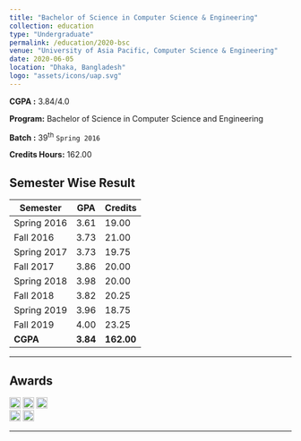 ```yaml
---
title: "Bachelor of Science in Computer Science & Engineering"
collection: education
type: "Undergraduate"
permalink: /education/2020-bsc
venue: "University of Asia Pacific, Computer Science & Engineering"
date: 2020-06-05
location: "Dhaka, Bangladesh"
logo: "assets/icons/uap.svg"
---
```


**CGPA :** 3.84/4.0

**Program:** Bachelor of Science in Computer Science and Engineering

**Batch :** 39<sup>th</sup> `Spring 2016`

**Credits Hours:** 162.00

Semester Wise Result
---

| Semester  | GPA   | Credits   |
|-----------|-------|-----------|
| Spring 2016 | 3.61  | 19.00   |
| Fall 2016   | 3.73  | 21.00   | 
| Spring 2017 | 3.73  | 19.75   |
| Fall 2017   | 3.86  | 20.00   |
| Spring 2018 | 3.98  | 20.00   |
| Fall 2018   | 3.82  | 20.25   |
| Spring 2019 | 3.96  | 18.75   |
| Fall 2019   | 4.00  | 23.25   |
| **CGPA**    | **3.84** | **162.00** |

---

Awards
---
<img src="{{ base_path }}/assets/icons/vc1.svg" alt="Spring 2018" height="20">
<img src="{{ base_path }}/assets/icons/vc2.svg" alt="Spring 2019" height="20">
<img src="{{ base_path }}/assets/icons/vc3.svg" alt="Fall 2019" height="20"><br />
<img src="{{ base_path }}/assets/icons/dean1.svg" alt="Fall 2017" height="20">
<img src="{{ base_path }}/assets/icons/dean2.svg" alt="Fall 2018" height="20">

---

